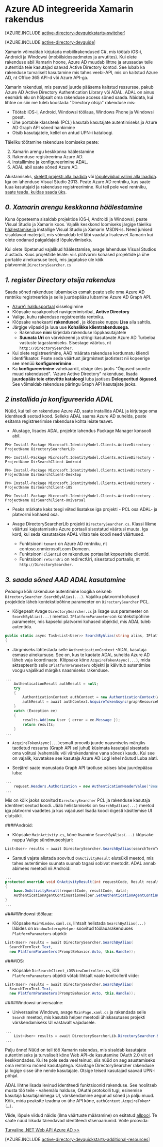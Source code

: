 <properties
    pageTitle="Azure'i AD Xamarin alustamine | Microsoft Azure'i"
    description="Kuidas koostada Xamarin rakendus, mis ühendab Azure AD jaoks Logi sisse ja Azure AD helistab kaitstud API-de kasutamine OAuthi."
    services="active-directory"
    documentationCenter="xamarin"
    authors="dstrockis"
    manager="mbaldwin"
    editor=""/>

<tags
    ms.service="active-directory"
    ms.workload="identity"
    ms.tgt_pltfrm="mobile-xamarin"
    ms.devlang="dotnet"
    ms.topic="article"
    ms.date="09/16/2016"
    ms.author="dastrock"/>


# <a name="integrate-azure-ad-into-a-xamarin-app"></a>Azure AD integreerida Xamarin rakendus

[AZURE.INCLUDE [active-directory-devquickstarts-switcher](../../includes/active-directory-devquickstarts-switcher.md)]

[AZURE.INCLUDE [active-directory-devguide](../../includes/active-directory-devguide.md)]

Xamarin võimaldab kirjutada mobiilirakendused C#, mis töötab iOS-i, Androidi ja Windowsi (mobiilsideseadmetes ja arvutites). Kui olete rakenduse abil Xamarin hoone, Azure AD muudab lihtne ja arusaadav teile autentida teie kasutajad saavad Active Directory kontod. See lubab ka rakenduse turvaliselt kasutamine mis tahes veebi-API, mis on kaitstud Azure AD, nt Office 365 API-d või Azure API-ga.

Xamarin rakendusi, mis peavad juurde pääsema kaitstud ressursse, pakub Azure AD Active Directory Authentication Library või ADAL. ADAL on ainus eesmärk elu on hõlpsalt oma rakenduse access sõned saada. Näidata, kui lihtne on siin me tuleb koostada "Directory otsija" rakenduse mis:

-   Töötab iOS-i, Android, Windowsi töölaua, Windows Phone ja Windowsi poest.
- Ühe portable klassiteek (PCL) kasutab kasutajate autentimiseks ja Azure AD Graph API sõned hankimine
-   Otsib kasutajatele, kellel on antud UPN-i kataloogi.

Täieliku töötamine rakenduse loomiseks peate:

2. Xamarin arengu keskkonna häälestamine
2. Rakenduse registreerima Azure AD.
3. Installimine ja konfigureerimine ADAL.
5. ADAL abil saate sõned Azure AD.

Alustamiseks, [skelett projekti alla laadida](https://github.com/AzureADQuickStarts/NativeClient-MultiTarget-DotNet/archive/skeleton.zip) või [lõpuleviidud valimi alla laadida](https://github.com/AzureADQuickStarts/NativeClient-MultiTarget-DotNet/archive/complete.zip). Iga on lahenduse Visual Studio 2013. Peate Azure AD rentniku, kus saate luua kasutajaid ja rakenduse registreerimine. Kui teil pole veel rentniku, [saate teada, kuidas saada üks](active-directory-howto-tenant.md).

## <a name="0-set-up-your-xamarin-development-environment"></a>*0. Xamarin arengu keskkonna häälestamine*
Kuna õppeteema sisaldab projektide iOS-i, Androidi ja Windowsi, peate Visual Studio ja Xamarin koos. Vajalik keskkond loomiseks järgige täieliku [häälestamise ja](https://msdn.microsoft.com/library/mt613162.aspx) installige Visual Studio ja Xamarin MSDN-is. Need juhised sisaldavad materjali, mis võimaldab teil läbi vaadata lisateavet Xamarin kui olete oodanud paigaldajaid lõpuleviimiseks. 

Kui olete lõpetanud vajalikud häälestamise, avage lahenduse Visual Studios alustada. Kuus projektide leiate: viis platvormi kohased projektide ja ühe portable ainekursuse teek, mis jagatakse üle kõik platvormid,`DirectorySearcher.cs`

## <a name="1-register-the-directory-searcher-application"></a>*1. register Directory otsija rakendus*
Saada sõned rakenduse lubamiseks esmalt peate selle oma Azure AD rentniku registreerida ja selle juurdepääsu lubamine Azure AD Graph API.

-   [Azure'i haldusportaal](https://manage.windowsazure.com) sisselogimine
-   Klõpsake vasakpoolsel navigeerimisribal, **Active Directory**
-   Valige, kuhu rakenduse registreerida rentniku.
-   Klõpsake vahekaarti **rakendused** , ja klõpsake nuppu **Lisa** alla sahtlis.
-   Järgige viipasid ja luua uue **Kohalikke klientrakendusega**.
    -   Rakenduse **nimi** kirjeldab rakenduse lõppkasutajatele
    -   **Suunata Uri** on värviskeemi ja stringi kasutavate Azure AD Turbeloa vastuste tagastamiseks. Sisestage väärtus, nt `http://DirectorySearcher`.
-   Kui olete registreerimine, AAD määrata rakenduse kordumatu kliendi identifikaator. Peate seda väärtust järgmistest jaotistest nii kopeerige see menüü **konfigureerimine** .
- Ka **konfigureerimine** vahekaardil, otsige üles jaotis "Õigused soovite muud rakendused". "Azure Active Directory" rakenduse, lisada **juurdepääs teie ettevõtte kataloogi** luba jaotises **Delegeeritud õigused**. See võimaldab rakenduse päringu Graph API kasutajate jaoks.

## <a name="2-install--configure-adal"></a>*2 installida ja konfigureerida ADAL*
Nüüd, kui teil on rakenduse Azure AD, saate installida ADAL ja kirjutage oma identiteedi seotud kood. Selleks ADAL saama Azure AD suhelda, peate esitama registreerimise rakenduse kohta leiate teavet.
-   Alustage, lisades ADAL projekte lahendus Package Manager konsooli abil.

`
PM> Install-Package Microsoft.IdentityModel.Clients.ActiveDirectory -ProjectName DirectorySearcherLib
`

`
PM> Install-Package Microsoft.IdentityModel.Clients.ActiveDirectory -ProjectName DirSearchClient-Android
`

`
PM> Install-Package Microsoft.IdentityModel.Clients.ActiveDirectory -ProjectName DirSearchClient-Desktop
`

`
PM> Install-Package Microsoft.IdentityModel.Clients.ActiveDirectory -ProjectName DirSearchClient-iOS
`

`
PM> Install-Package Microsoft.IdentityModel.Clients.ActiveDirectory -ProjectName DirSearchClient-Universal
`

- Peaks märkate kaks teegi viited lisatakse iga projekti - PCL osa ADAL- ja platvormi kohased osa.

-   Avage DirectorySearcherLib projekti `DirectorySearcher.cs`. Klassi liikme väärtusi kajastamiseks Azure portaali sisestatud väärtusi muuta. Iga kord, kui seda kasutatakse ADAL viitab teie koodi need väärtused.
    -   Funktsiooni `tenant` on Azure AD rentniku, nt contoso.onmicrosoft.com Domeen.
    -   Funktsiooni `clientId` on rakenduse portaalist kopeerisite clientId.
    - Funktsiooni `returnUri` on redirectUri, sisestatud portaalis, nt `http://DirectorySearcher`.

## <a name="3--use-adal-to-get-tokens-from-aad"></a>*3. saada sõned AAD ADAL kasutamine*
*Peaaegu* kõik rakenduse autentimine loogika seisneb `DirectorySearcher.SearchByAlias(...)`. Vajaliku platvormi kohased projektide läheb kontekstipõhine parameeter on `DirectorySearcher` PCL.

- Kõigepealt Avage `DirectorySearcher.cs` ja lisage uus parameeter on `SearchByAlias(...)` meetod. `IPlatformParameters`on kontekstipõhine parameeter, mis kapseloi platvormi kohased objektid, mis ADAL tuleb autentida.

```C#
public static async Task<List<User>> SearchByAlias(string alias, IPlatformParameters parent)
{
```

-   Järgmiseks lähtestada selle `AuthenticationContext` -ADAL kasutaja esmase ainekursuse. See on, kus te kaotate ADAL suhelda Azure AD läheb vaja koordinaate. Klõpsake kõne `AcquireTokenAsync(...)`, mida aktsepteerib selle `IPlatformParameters` objekti ja käivitub autentimise voogu vajalikud märgiks naasmiseks rakenduse.

```C#
...
    AuthenticationResult authResult = null;
    try
    {
        AuthenticationContext authContext = new AuthenticationContext(authority);
        authResult = await authContext.AcquireTokenAsync(graphResourceUri, clientId, returnUri, parent);
    }
    catch (Exception ee)
    {
        results.Add(new User { error = ee.Message });
        return results;
    }
...
```
- `AcquireTokenAsync(...)`esmalt proovib juurde naasmiseks märgiks taotletud ressurss (Graph API sel juhul) küsimata kasutajal sisestada oma volitusi (vahemällu või värskendamine vana sõned) kaudu. Kui see on vajalik, kuvatakse see kasutaja Azure AD Logi lehel nõutud Luba alati.


- Seejärel saate manustada Graph API taotluse päises luba juurdepääsu luba:

```C#
...
    request.Headers.Authorization = new AuthenticationHeaderValue("Bearer", authResult.AccessToken);
...
```

Mis on kõik jaoks soovitud `DirectorySearcher` PCL ja rakenduse kasutaja identiteet seotud koodi.  Jääb helistamiseks on `SearchByAlias(...)` meetod iga platvormi vaadetes ja kus vajadusel lisada koodi õigesti käsitlemise UI elutsükli.

####<a name="android"></a>Android:
- Klõpsake `MainActivity.cs`, kõne lisamine `SearchByAlias(...)` klõpsake nuppu Valige sündmuseohjuri:

```C#
List<User> results = await DirectorySearcher.SearchByAlias(searchTermText.Text, new PlatformParameters(this));
```
- Samuti vajate alistada soovitud `OnActivityResult` elutsükli meetod, mis tahes autentimise suunata suunab tagasi sobivat meetodit.  ADAL annab abimees meetodi nii Android:

```C#
...
protected override void OnActivityResult(int requestCode, Result resultCode, Intent data)
{
    base.OnActivityResult(requestCode, resultCode, data);
    AuthenticationAgentContinuationHelper.SetAuthenticationAgentContinuationEventArgs(requestCode, resultCode, data);
}
...
```

####<a name="windows-desktop"></a>Windowsi töölaua:
- Klõpsake `MainWindow.xaml.cs`, lihtsalt helistada `SearchByAlias(...)` läbides on `WindowInteropHelper` soovitud töölauarakenduses `PlatformParameters` objekti:

```C#
List<User> results = await DirectorySearcher.SearchByAlias(
  SearchTermText.Text,
  new PlatformParameters(PromptBehavior.Auto, this.Handle));
```

####<a name="ios"></a>iOS:
- Klõpsake `DirSearchClient_iOSViewController.cs`, iOS `PlatformParameters` objekti võtab lihtsalt vaate kontrolleril viide:

```C#
List<User> results = await DirectorySearcher.SearchByAlias(
  SearchTermText.Text,
  new PlatformParameters(PromptBehavior.Auto, this.Handle));
```

####<a name="windows-universal"></a>Windowsi universaalne:
- Universaalne Windows, avage `MainPage.xaml.cs` ja rakendada selle `Search` meetod, mis kasutab helper meetodi ühiskasutuses projekti värskendamiseks UI vastavalt vajadusele.

```C#
...
    List<User> results = await DirectorySearcherLib.DirectorySearcher.SearchByAlias(SearchTermText.Text, new PlatformParameters(PromptBehavior.Auto, false));
...
```

Palju õnne! Nüüd on teil töö Xamarin rakendus, mis sisaldab kasutajate autentimiseks ja turvaliselt kõne Web API-de kasutamine OAuth 2.0 viit eri keskkondades. Kui te pole seda veel teinud, siis nüüd on aeg asustamiseks oma rentniku mõned kasutajatega. Käivitage DirectorySearcher rakenduse ja logige sisse ühe nende kasutajate. Otsige teised kasutajad saavad UPN-i põhjal.

ADAL lihtne lisada levinud identiteedi funktsioonid rakenduse. See hoolitseb musta töö teile - vahemälu halduse, OAuthi protokolli tugi, esinemise kasutaja kasutajanimega UI, värskendamine aegunud sõned ja palju muud. Kõik, mida peaksite teadma on ühe API kõne, `authContext.AcquireToken*(…)`.

Viide, lõpule viidud näidis (ilma väärtuste määramine) on esitatud [allpool](https://github.com/AzureADQuickStarts/NativeClient-MultiTarget-DotNet/archive/complete.zip). Te saate nüüd liikuda täiendavad identiteedi stsenaariumid. Võite proovida:

[Turvaline .NET Web API Azure AD >>](active-directory-devquickstarts-webapi-dotnet.md)

[AZURE.INCLUDE [active-directory-devquickstarts-additional-resources](../../includes/active-directory-devquickstarts-additional-resources.md)]
